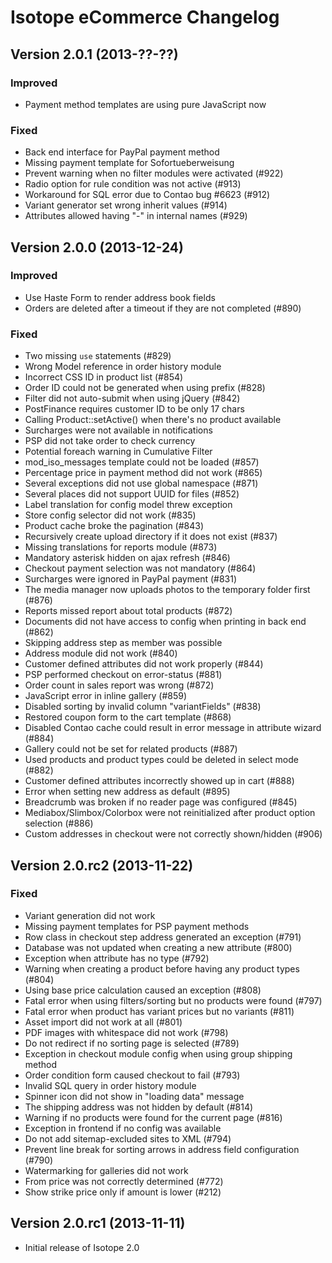 Isotope eCommerce Changelog
===========================

Version 2.0.1 (2013-??-??)
--------------------------

### Improved
- Payment method templates are using pure JavaScript now

### Fixed
- Back end interface for PayPal payment method
- Missing payment template for Sofortueberweisung
- Prevent warning when no filter modules were activated (#922)
- Radio option for rule condition was not active (#913)
- Workaround for SQL error due to Contao bug #6623 (#912)
- Variant generator set wrong inherit values (#914)
- Attributes allowed having "-" in internal names (#929)


Version 2.0.0 (2013-12-24)
--------------------------

### Improved
- Use Haste Form to render address book fields
- Orders are deleted after a timeout if they are not completed (#890)

### Fixed
- Two missing `use` statements (#829)
- Wrong Model reference in order history module
- Incorrect CSS ID in product list (#854)
- Order ID could not be generated when using prefix (#828)
- Filter did not auto-submit when using jQuery (#842)
- PostFinance requires customer ID to be only 17 chars
- Calling Product::setActive() when there's no product available
- Surcharges were not available in notifications
- PSP did not take order to check currency
- Potential foreach warning in Cumulative Filter
- mod_iso_messages template could not be loaded (#857)
- Percentage price in payment method did not work (#865)
- Several exceptions did not use global namespace (#871)
- Several places did not support UUID for files (#852)
- Label translation for config model threw exception
- Store config selector did not work (#835)
- Product cache broke the pagination (#843)
- Recursively create upload directory if it does not exist (#837)
- Missing translations for reports module (#873)
- Mandatory asterisk hidden on ajax refresh (#846)
- Checkout payment selection was not mandatory (#864)
- Surcharges were ignored in PayPal payment (#831)
- The media manager now uploads photos to the temporary folder first (#876)
- Reports missed report about total products (#872)
- Documents did not have access to config when printing in back end (#862)
- Skipping address step as member was possible
- Address module did not work (#840)
- Customer defined attributes did not work properly (#844)
- PSP performed checkout on error-status (#881)
- Order count in sales report was wrong (#872)
- JavaScript error in inline gallery (#859)
- Disabled sorting by invalid column "variantFields" (#838)
- Restored coupon form to the cart template (#868)
- Disabled Contao cache could result in error message in attribute wizard (#884)
- Gallery could not be set for related products (#887)
- Used products and product types could be deleted in select mode (#882)
- Customer defined attributes incorrectly showed up in cart (#888)
- Error when setting new address as default (#895)
- Breadcrumb was broken if no reader page was configured (#845)
- Mediabox/Slimbox/Colorbox were not reinitialized after product option selection (#886)
- Custom addresses in checkout were not correctly shown/hidden (#906)


Version 2.0.rc2 (2013-11-22)
----------------------------

### Fixed
- Variant generation did not work
- Missing payment templates for PSP payment methods
- Row class in checkout step address generated an exception (#791)
- Database was not updated when creating a new attribute (#800)
- Exception when attribute has no type (#792)
- Warning when creating a product before having any product types (#804)
- Using base price calculation caused an exception (#808)
- Fatal error when using filters/sorting but no products were found (#797)
- Fatal error when product has variant prices but no variants (#811)
- Asset import did not work at all (#801)
- PDF images with whitespace did not work (#798)
- Do not redirect if no sorting page is selected (#789)
- Exception in checkout module config when using group shipping method
- Order condition form caused checkout to fail (#793)
- Invalid SQL query in order history module
- Spinner icon did not show in "loading data" message
- The shipping address was not hidden by default (#814)
- Warning if no products were found for the current page (#816)
- Exception in frontend if no config was available
- Do not add sitemap-excluded sites to XML (#794)
- Prevent line break for sorting arrows in address field configuration (#790)
- Watermarking for galleries did not work
- From price was not correctly determined (#772)
- Show strike price only if amount is lower (#212)


Version 2.0.rc1 (2013-11-11)
----------------------------
- Initial release of Isotope 2.0
